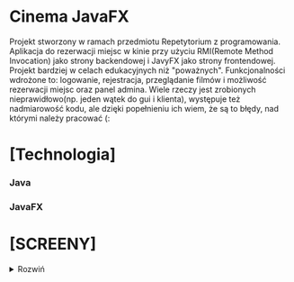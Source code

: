 # Cinema JavaFX 
Projekt stworzony w ramach przedmiotu Repetytorium z programowania. Aplikacja do rezerwacji miejsc w kinie przy użyciu RMI(Remote Method Invocation) jako strony backendowej  i  JavyFX jako strony frontendowej. Projekt bardziej w celach edukacyjnych niż "poważnych". Funkcjonalności wdrożone to: logowanie, rejestracja, przeglądanie filmów i możliwość rezerwacji miejsc oraz panel admina. Wiele rzeczy jest zrobionych nieprawidłowo(np. jeden wątek do gui i klienta), występuje też nadmiarowość kodu, ale dzięki popełnieniu ich wiem, że są to błędy, nad którymi należy pracować (:

# [Technologia]
###  Java

###  JavaFX


# [SCREENY]
<details>
  <summary>Rozwiń</summary>
  <p align="center">
    ### ![login](/img/login.PNG?raw=true)     
    <br />
    ### ![register](https://github.com/n1ceS/CinemaJavaFX/blob/main/img/register.PNG)      
    ### ![home](https://github.com/n1ceS/CinemaJavaFX/blob/main/img/home.PNG)       
    ### ![movies](https://github.com/n1ceS/CinemaJavaFX/blob/main/img/movies.PNG)       
    ### ![moviesDetails](https://github.com/n1ceS/CinemaJavaFX/blob/main/img/moviesDetails.PNG)       
    ### ![seats](https://github.com/n1ceS/CinemaJavaFX/blob/main/img/seats.PNG)      
    ### ![success](https://github.com/n1ceS/CinemaJavaFX/blob/main/img/success.PNG)         
    ### ![mail](https://github.com/n1ceS/CinemaJavaFX/blob/main/img/mail.PNG)      
    ### ![myreservations](https://github.com/n1ceS/CinemaJavaFX/blob/main/img/myreservations.PNG)      
    ### ![adminPanel](https://github.com/n1ceS/CinemaJavaFX/blob/main/img/adminPanel.PNG)      
  </p>  
</details>
